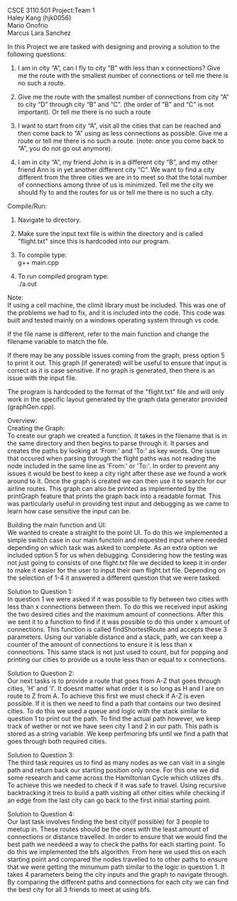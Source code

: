 CSCE 3110.501  Project:Team 1 <br>
Haley Kang (hjk0056)<br>
Mario Onofrio<br>
Marcus Lara Sanchez

In this Project we are tasked with designing and proving a solution to the following questions:
1. I am in city “A”, can I fly to city  “B”  with less than x connections? Give me the 
   route with the smallest number of connections or tell me there is no such a route. 

2. Give me the route with the smallest number of connections from city “A” to city 
   “D” through city “B” and “C”. (the order of  “B” and “C” is not important). Or 
   tell me there is no such a route 

3. I want to start from city “A”, visit all the cities that can be reached and then come 
   back to “A” using as less connections as possible. Give me a route or tell me there 
   is no such a route. (note: once you come back to “A”, you do not go out 
   anymore). 

4. I am in city “A”, my friend John is in a different city “B”, and my other friend 
   Ann is in yet another different city “C”. We want to find a city different from the 
   three cities we are in to meet so that the total number of connections among three 
   of us is minimized. Tell me the city we should fly to and the routes for us or tell 
   me there is no such a city. 


Compile/Run:
1. Navigate to directory.
2. Make sure the input text file is within the directory and is called "flight.txt" since this 
   is hardcoded into our program.
3. To compile type:<br>
   g++ main.cpp

4. To run compiled program type:<br>
   ./a.out

Note:<br>
   If using a cell machine, the climit library must be included. This was one of the problems
   we had to fix, and it is included into the code. This code was built and tested mainly on a
   windows operating system through vs code.
   
   If the file name is different, refer to the main function and change the filename variable 
   to match the file. 
   
   If there may be any possible issues coming from the graph, press option 5 to print it out. 
   This graph (if generated) will be useful to ensure that input is correct as it is case 
   sensitive.
      If no graph is generated, then there is an issue with the input file.
      
   The program is hardcoded to the format of the "flight.txt" file and will only work in the
   specific layout generated by the graph data generator provided (graphGen.cpp).


Overview:<br>
Creating the Graph:<br>
    To create our graph we created a function. It takes in the filename that is in the same 
    directory and then begins to parse through it. It parses and creates the paths by looking at
    'From:' and 'To:' as key words. One issue that occured when parsing through the flight paths
    was not reading the node included in the same line as 'From:' or 'To:'. In order to prevent 
    any issues it would be best to keep a city right after these ase we found a work around to it. 
    Once the graph is created we can then use it to search for our airline routes. This graph can 
    also be printed as implemented by the printGraph feature that prints the graph back into a 
    readable format. This was particularly useful in providing test input and debugging as we came 
    to learn how case sensitive the input can be.

Building the main function and UI:<br>
    We wanted to create a straight to the point UI. To do this we implemented a simple switch case 
    in our main functoin and requested input where needed depending on which task was asked to 
    complete. As an extra option we included option 5 for us when debugging. Considering how the 
    testing was not just going to consists of one flight.txt file we decided to keep it in order 
    to make it easier for the user to input their own flight.txt file. Depending on the selection 
    of 1-4 it answered a different question that we were tasked. 

Solution to Question 1:<br>
    In question 1 we were asked if it was possible to fly between two cities with less than x 
    connections between them. To do this we received input asking the two desired cities and the 
    maximum amount of connections. After this we sent it to a function to find if it was possible 
    to do this under x amount of connections. This function is called findShortestRoute and accepts 
    these 3 parameters. Using our variable distance and a stack, path, we can keep a counter of the 
    amount of connections to ensure it is less than x connections. This same stack is not just used 
    to count, but for popping and printing our cities to provide us a route less than or equal to x 
    connections. 

Solution to Question 2:<br>
    Our next tasks is to provide a route that goes from A-Z that goes through cities, 'H' and 'I'.
    It doesnt matter what order it is so long as H and I are on route to Z from A. To achieve this
    first we must check if A-Z is even possible. If it is then we need to find a path that contains
    our two desired cities. To do this we used a queue and logic with the stack similar to question
    1 to print out the path. To find the actual path however, we keep track of wether or not we have
    seen city 1 and 2 in our path. This path is stored as a string variable. We keep perfmoring bfs
    until we find a path that goes through both required cities.

Solution to Question 3:<br>
    The third task requires us to find as many nodes as we can visit in a single path and return
    back our starting position only once. For this one we did some research and came across the
    Hamiltonian Cycle which utilizes dfs. To achieve this we needed to check if it was safe to travel.
    Using recursive backtracking it treis to build a path visiting all other cities while checking if
    an edge from the last city can go back to the first initial starting point. 

Solution to Question 4:<br>
    Our last task involves finding the best city(if possible) for 3 people to meetup in.
    These routes should be the ones with the least amount of connections or distance travelled.
    In order to ensure that we would find the best path we needeed a way to check the paths for
    each starting point. To do this we implemented the bfs algorithm. From here we used this on
    each starting point and compared the nodes travelled to to other paths to ensure that we were
    getting the minumum path similar to the logic in question 1. It takes 4 parameters being the
    city inputs and the graph to navigate through. By comparing the different paths and connections
    for each city we can find the best city for all 3 friends to meet at using bfs.
